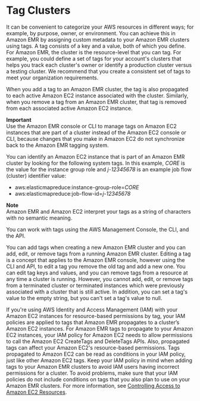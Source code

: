 # Tag Clusters<a name="emr-plan-tags"></a>

It can be convenient to categorize your AWS resources in different ways; for example, by purpose, owner, or environment\. You can achieve this in Amazon EMR by assigning custom metadata to your Amazon EMR clusters using tags\. A tag consists of a key and a value, both of which you define\. For Amazon EMR, the cluster is the resource\-level that you can tag\. For example, you could define a set of tags for your account's clusters that helps you track each cluster's owner or identify a production cluster versus a testing cluster\. We recommend that you create a consistent set of tags to meet your organization requirements\.

When you add a tag to an Amazon EMR cluster, the tag is also propagated to each active Amazon EC2 instance associated with the cluster\. Similarly, when you remove a tag from an Amazon EMR cluster, that tag is removed from each associated active Amazon EC2 instance\. 

**Important**  
Use the Amazon EMR console or CLI to manage tags on Amazon EC2 instances that are part of a cluster instead of the Amazon EC2 console or CLI, because changes that you make in Amazon EC2 do not synchronize back to the Amazon EMR tagging system\.

You can identify an Amazon EC2 instance that is part of an Amazon EMR cluster by looking for the following system tags\. In this example, *CORE* is the value for the instance group role and *j\-12345678* is an example job flow \(cluster\) identifier value:
+ aws:elasticmapreduce:instance\-group\-role=*CORE*
+ aws:elasticmapreduce:job\-flow\-id=*j\-12345678*

**Note**  
Amazon EMR and Amazon EC2 interpret your tags as a string of characters with no semantic meaning\.

You can work with tags using the AWS Management Console, the CLI, and the API\.

You can add tags when creating a new Amazon EMR cluster and you can add, edit, or remove tags from a running Amazon EMR cluster\. Editing a tag is a concept that applies to the Amazon EMR console, however using the CLI and API, to edit a tag you remove the old tag and add a new one\. You can edit tag keys and values, and you can remove tags from a resource at any time a cluster is running\. However, you cannot add, edit, or remove tags from a terminated cluster or terminated instances which were previously associated with a cluster that is still active\. In addition, you can set a tag's value to the empty string, but you can't set a tag's value to null\.

If you're using AWS Identity and Access Management \(IAM\) with your Amazon EC2 instances for resource\-based permissions by tag, your IAM policies are applied to tags that Amazon EMR propagates to a cluster’s Amazon EC2 instances\. For Amazon EMR tags to propagate to your Amazon EC2 instances, your IAM policy for Amazon EC2 needs to allow permissions to call the Amazon EC2 CreateTags and DeleteTags APIs\. Also, propagated tags can affect your Amazon EC2's resource\-based permissions\. Tags propagated to Amazon EC2 can be read as conditions in your IAM policy, just like other Amazon EC2 tags\. Keep your IAM policy in mind when adding tags to your Amazon EMR clusters to avoid IAM users having incorrect permissions for a cluster\. To avoid problems, make sure that your IAM policies do not include conditions on tags that you also plan to use on your Amazon EMR clusters\. For more information, see [Controlling Access to Amazon EC2 Resources](http://docs.aws.amazon.com/AWSEC2/latest/UserGuide//UsingIAM.html)\. 